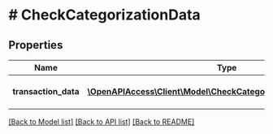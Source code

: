 # # CheckCategorizationData

## Properties

Name | Type | Description | Notes
------------ | ------------- | ------------- | -------------
**transaction_data** | [**\OpenAPIAccess\Client\Model\CheckCategorizationTransactionData[]**](CheckCategorizationTransactionData.md) | &lt;strong&gt;Type:&lt;/strong&gt; CheckCategorizationTransactionData&lt;br/&gt; Set of transaction data |

[[Back to Model list]](../../README.md#models) [[Back to API list]](../../README.md#endpoints) [[Back to README]](../../README.md)
